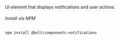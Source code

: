 UI element that displays notifications and user actions.

###### Install via NPM

```
npm install @bolt/components-notifications
```
